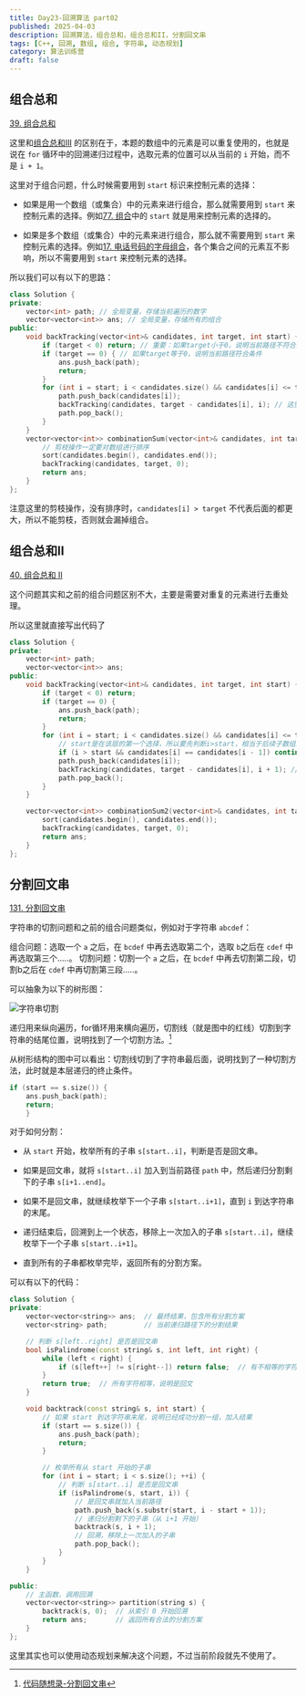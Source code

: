 ```yaml
---
title: Day23-回溯算法 part02
published: 2025-04-03
description: 回溯算法，组合总和，组合总和II，分割回文串
tags: [C++, 回溯, 数组, 组合, 字符串, 动态规划]
category: 算法训练营
draft: false
---
```


## 组合总和

[39. 组合总和](https://leetcode-cn.com/problems/combination-sum/)

这里和[组合总和III](https://m1dnightsun.github.io/MidnightSun-Blog/posts/programmercarl/backtracking/day22_backtracking_part1/#%E7%BB%84%E5%90%88%E6%80%BB%E5%92%8Ciii)
的区别在于，本题的数组中的元素是可以重复使用的，也就是说在 `for` 循环中的回溯递归过程中，选取元素的位置可以从当前的 `i` 开始，而不是 `i + 1`。

这里对于组合问题，什么时候需要用到 `start` 标识来控制元素的选择：

- 如果是用一个数组（或集合）中的元素来进行组合，那么就需要用到 `start` 来控制元素的选择。例如[77. 组合](https://leetcode-cn.com/problems/combinations/)中的 `start` 就是用来控制元素的选择的。

- 如果是多个数组（或集合）中的元素来进行组合，那么就不需要用到 `start` 来控制元素的选择。例如[17. 电话号码的字母组合](https://leetcode-cn.com/problems/letter-combinations-of-a-phone-number/)，各个集合之间的元素互不影响，所以不需要用到 `start` 来控制元素的选择。

所以我们可以有以下的思路：
```cpp
class Solution {
private:
    vector<int> path; // 全局变量，存储当前遍历的数字
    vector<vector<int>> ans; // 全局变量，存储所有的组合
public:
    void backTracking(vector<int>& candidates, int target, int start) {
        if (target < 0) return; // 重要：如果target小于0，说明当前路径不符合条件，直接返回
        if (target == 0) { // 如果target等于0，说明当前路径符合条件
            ans.push_back(path);
            return;
        }
        for (int i = start; i < candidates.size() && candidates[i] <= target; i++) { //一旦 candidates[i] > target，就不会再往后递归，这里的数组一定是有序的
            path.push_back(candidates[i]);
            backTracking(candidates, target - candidates[i], i); // 这里的 i 而不是 i + 1，表示可以重复使用当前元素
            path.pop_back();
        }
    }
    vector<vector<int>> combinationSum(vector<int>& candidates, int target) {
        // 剪枝操作一定要对数组进行排序
        sort(candidates.begin(), candidates.end());
        backTracking(candidates, target, 0);
        return ans;
    }
};
```

注意这里的剪枝操作，没有排序时，`candidates[i] > target` 不代表后面的都更大，所以不能剪枝，否则就会漏掉组合。

## 组合总和II

[40. 组合总和 II](https://leetcode-cn.com/problems/combination-sum-ii/)

这个问题其实和之前的组合问题区别不大，主要是需要对重复的元素进行去重处理。

所以这里就直接写出代码了

```cpp
class Solution {
private:
    vector<int> path;
    vector<vector<int>> ans;
public:
    void backTracking(vector<int>& candidates, int target, int start) {
        if (target < 0) return;
        if (target == 0) {
            ans.push_back(path);
            return;
        }
        for (int i = start; i < candidates.size() && candidates[i] <= target; i++) {
            // start是在该层的第一个选择，所以要先判断i>start，相当于后续子数组的“0”位置
            if (i > start && candidates[i] == candidates[i - 1]) continue; // 去重操作
            path.push_back(candidates[i]);
            backTracking(candidates, target - candidates[i], i + 1); // 从下一个元素开始，避免重复使用
            path.pop_back();
        }
    }

    vector<vector<int>> combinationSum2(vector<int>& candidates, int target) {
        sort(candidates.begin(), candidates.end());
        backTracking(candidates, target, 0);
        return ans;
    }
};
```

## 分割回文串

[131. 分割回文串](https://leetcode-cn.com/problems/palindrome-partitioning/)

字符串的切割问题和之前的组合问题类似，例如对于字符串 `abcdef`：

组合问题：选取一个 `a` 之后，在 `bcdef` 中再去选取第二个，选取 `b`之后在 `cdef` 中再选取第三个.....。
切割问题：切割一个 `a` 之后，在 `bcdef` 中再去切割第二段，切割b之后在 `cdef` 中再切割第三段.....。

可以抽象为以下的树形图：

![字符串切割](https://code-thinking.cdn.bcebos.com/pics/131.%E5%88%86%E5%89%B2%E5%9B%9E%E6%96%87%E4%B8%B2.jpg)

递归用来纵向遍历，for循环用来横向遍历，切割线（就是图中的红线）切割到字符串的结尾位置，说明找到了一个切割方法。[^1]

[^1]: [代码随想录-分割回文串](https://programmercarl.com/0131.%E5%88%86%E5%89%B2%E5%9B%9E%E6%96%87%E4%B8%B2.html#%E6%80%9D%E8%B7%AF)

从树形结构的图中可以看出：切割线切到了字符串最后面，说明找到了一种切割方法，此时就是本层递归的终止条件。

```cpp
if (start == s.size()) {
    ans.push_back(path);
    return;
    }
```
对于如何分割：

- 从 `start` 开始，枚举所有的子串 `s[start..i]`，判断是否是回文串。

- 如果是回文串，就将 `s[start..i]` 加入到当前路径 `path` 中，然后递归分割剩下的子串 `s[i+1..end]`。

- 如果不是回文串，就继续枚举下一个子串 `s[start..i+1]`，直到 `i` 到达字符串的末尾。

- 递归结束后，回溯到上一个状态，移除上一次加入的子串 `s[start..i]`，继续枚举下一个子串 `s[start..i+1]`。

- 直到所有的子串都枚举完毕，返回所有的分割方案。

可以有以下的代码：

```cpp
class Solution {
private:
    vector<vector<string>> ans;  // 最终结果，包含所有分割方案
    vector<string> path;         // 当前递归路径下的分割结果

    // 判断 s[left..right] 是否是回文串
    bool isPalindrome(const string& s, int left, int right) {
        while (left < right) {
            if (s[left++] != s[right--]) return false;  // 有不相等的字符就不是回文
        }
        return true;  // 所有字符相等，说明是回文
    }

    void backtrack(const string& s, int start) {
        // 如果 start 到达字符串末尾，说明已经成功分割一组，加入结果
        if (start == s.size()) {
            ans.push_back(path);
            return;
        }

        // 枚举所有从 start 开始的子串
        for (int i = start; i < s.size(); ++i) {
            // 判断 s[start..i] 是否是回文串
            if (isPalindrome(s, start, i)) {
                // 是回文串就加入当前路径
                path.push_back(s.substr(start, i - start + 1));
                // 递归分割剩下的子串（从 i+1 开始）
                backtrack(s, i + 1);
                // 回溯，移除上一次加入的子串
                path.pop_back();
            }
        }
    }

public:
    // 主函数，调用回溯
    vector<vector<string>> partition(string s) {
        backtrack(s, 0);  // 从索引 0 开始回溯
        return ans;       // 返回所有合法的分割方案
    }
};
```

这里其实也可以使用动态规划来解决这个问题，不过当前阶段就先不使用了。